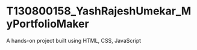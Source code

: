 # T130800158_YashRajeshUmekar_MyPortfolioMaker
A hands-on project built using HTML, CSS, JavaScript
